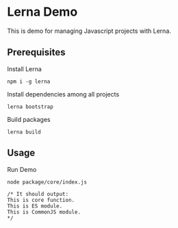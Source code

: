 # Lerna Demo

This is demo for managing Javascript projects with Lerna.

## Prerequisites

Install Lerna

```
npm i -g lerna
```

Install dependencies among all projects

```
lerna bootstrap
```

Build packages

```
lerna build
```

## Usage

Run Demo

```
node package/core/index.js

/* It should output:
This is core function.
This is ES module.
This is CommonJS module.
*/
```
